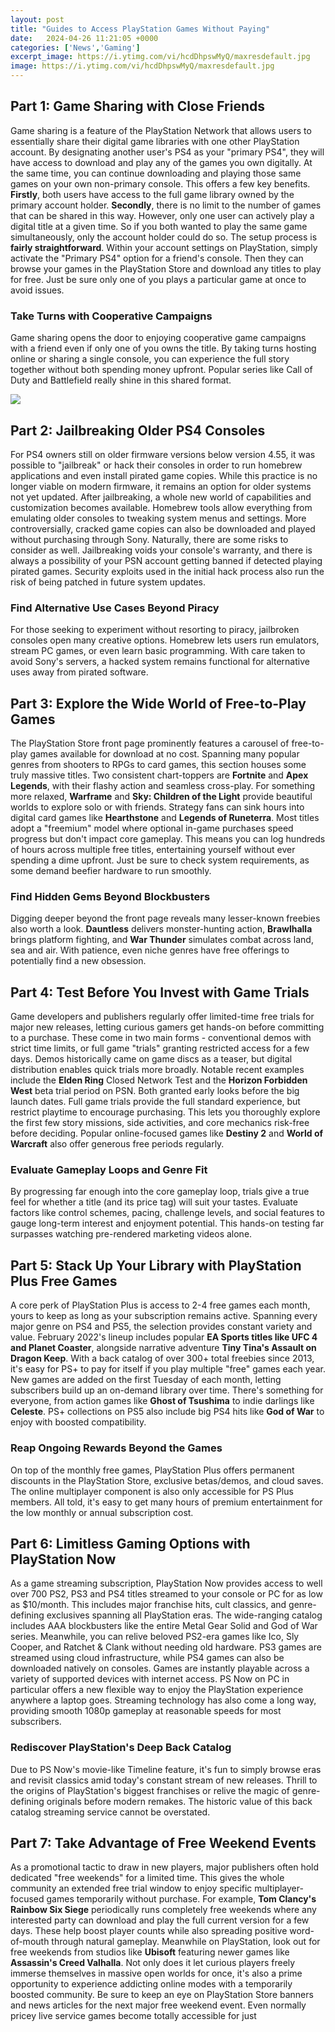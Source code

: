 ```yaml
---
layout: post
title: "Guides to Access PlayStation Games Without Paying"
date:   2024-04-26 11:21:05 +0000
categories: ['News','Gaming']
excerpt_image: https://i.ytimg.com/vi/hcdDhpswMyQ/maxresdefault.jpg
image: https://i.ytimg.com/vi/hcdDhpswMyQ/maxresdefault.jpg
---
```


## Part 1: Game Sharing with Close Friends 
Game sharing is a feature of the PlayStation Network that allows users to essentially share their digital game libraries with one other PlayStation account. By designating another user's PS4 as your "primary PS4", they will have access to download and play any of the games you own digitally. At the same time, you can continue downloading and playing those same games on your own non-primary console. 
This offers a few key benefits. **Firstly**, both users have access to the full game library owned by the primary account holder. **Secondly**, there is no limit to the number of games that can be shared in this way. However, only one user can actively play a digital title at a given time. So if you both wanted to play the same game simultaneously, only the account holder could do so. 
The setup process is **fairly straightforward**. Within your account settings on PlayStation, simply activate the "Primary PS4" option for a friend's console. Then they can browse your games in the PlayStation Store and download any titles to play for free. Just be sure only one of you plays a particular game at once to avoid issues.
### Take Turns with Cooperative Campaigns
Game sharing opens the door to enjoying cooperative game campaigns with a friend even if only one of you owns the title. By taking turns hosting online or sharing a single console, you can experience the full story together without both spending money upfront. Popular series like Call of Duty and Battlefield really shine in this shared format.

![](https://gamercreatrix.com/gamerx/wp-content/uploads/2020/07/PlayStation-Plus-Without-A-Credit-Card-pin-683x1024.jpg)
## Part 2: **Jailbreaking Older PS4 Consoles**
For PS4 owners still on older firmware versions below version 4.55, it was possible to "jailbreak" or hack their consoles in order to run homebrew applications and even install pirated game copies. While this practice is no longer viable on modern firmware, it remains an option for older systems not yet updated. 
After jailbreaking, a whole new world of capabilities and customization becomes available. Homebrew tools allow everything from emulating older consoles to tweaking system menus and settings. More controversially, cracked game copies can also be downloaded and played without purchasing through Sony. 
Naturally, there are some risks to consider as well. Jailbreaking voids your console's warranty, and there is always a possibility of your PSN account getting banned if detected playing pirated games. Security exploits used in the initial hack process also run the risk of being patched in future system updates.
### Find Alternative Use Cases Beyond Piracy
For those seeking to experiment without resorting to piracy, jailbroken consoles open many creative options. Homebrew lets users run emulators, stream PC games, or even learn basic programming. With care taken to avoid Sony's servers, a hacked system remains functional for alternative uses away from pirated software.
## Part 3: Explore the Wide World of **Free-to-Play Games**
The PlayStation Store front page prominently features a carousel of free-to-play games available for download at no cost. Spanning many popular genres from shooters to RPGs to card games, this section houses some truly massive titles.
Two consistent chart-toppers are **Fortnite** and **Apex Legends**, with their flashy action and seamless cross-play. For something more relaxed, **Warframe** and **Sky: Children of the Light** provide beautiful worlds to explore solo or with friends. Strategy fans can sink hours into digital card games like **Hearthstone** and **Legends of Runeterra**.
Most titles adopt a "freemium" model where optional in-game purchases speed progress but don't impact core gameplay. This means you can log hundreds of hours across multiple free titles, entertaining yourself without ever spending a dime upfront. Just be sure to check system requirements, as some demand beefier hardware to run smoothly.
### Find Hidden Gems Beyond Blockbusters 
Digging deeper beyond the front page reveals many lesser-known freebies also worth a look. **Dauntless** delivers monster-hunting action, **Brawlhalla** brings platform fighting, and **War Thunder** simulates combat across land, sea and air. With patience, even niche genres have free offerings to potentially find a new obsession.
## Part 4: Test Before You Invest with **Game Trials**
Game developers and publishers regularly offer limited-time free trials for major new releases, letting curious gamers get hands-on before committing to a purchase. These come in two main forms - conventional demos with strict time limits, or full game "trials" granting restricted access for a few days. 
Demos historically came on game discs as a teaser, but digital distribution enables quick trials more broadly. Notable recent examples include the **Elden Ring** Closed Network Test and the **Horizon Forbidden West** beta trial period on PSN. Both granted early looks before the big launch dates.
Full game trials provide the full standard experience, but restrict playtime to encourage purchasing. This lets you thoroughly explore the first few story missions, side activities, and core mechanics risk-free before deciding. Popular online-focused games like **Destiny 2** and **World of Warcraft** also offer generous free periods regularly.
### Evaluate Gameplay Loops and Genre Fit 
By progressing far enough into the core gameplay loop, trials give a true feel for whether a title (and its price tag) will suit your tastes. Evaluate factors like control schemes, pacing, challenge levels, and social features to gauge long-term interest and enjoyment potential. This hands-on testing far surpasses watching pre-rendered marketing videos alone.
## Part 5: Stack Up Your Library with PlayStation Plus Free Games
A core perk of PlayStation Plus is access to 2-4 free games each month, yours to keep as long as your subscription remains active. Spanning every major genre on PS4 and PS5, the selection provides constant variety and value. 
February 2022's lineup includes popular **EA Sports titles like UFC 4 and Planet Coaster**, alongside narrative adventure **Tiny Tina's Assault on Dragon Keep**. With a back catalog of over 300+ total freebies since 2013, it's easy for PS+ to pay for itself if you play multiple "free" games each year.
New games are added on the first Tuesday of each month, letting subscribers build up an on-demand library over time. There's something for everyone, from action games like **Ghost of Tsushima** to indie darlings like **Celeste**. PS+ collections on PS5 also include big PS4 hits like **God of War** to enjoy with boosted compatibility.
### Reap Ongoing Rewards Beyond the Games 
On top of the monthly free games, PlayStation Plus offers permanent discounts in the PlayStation Store, exclusive betas/demos, and cloud saves. The online multiplayer component is also only accessible for PS Plus members. All told, it's easy to get many hours of premium entertainment for the low monthly or annual subscription cost.
## Part 6: Limitless Gaming Options with PlayStation Now
As a game streaming subscription, PlayStation Now provides access to well over 700 PS2, PS3 and PS4 titles streamed to your console or PC for as low as $10/month. This includes major franchise hits, cult classics, and genre-defining exclusives spanning all PlayStation eras. 
The wide-ranging catalog includes AAA blockbusters like the entire Metal Gear Solid and God of War series. Meanwhile, you can relive beloved PS2-era games like Ico, Sly Cooper, and Ratchet & Clank without needing old hardware. PS3 games are streamed using cloud infrastructure, while PS4 games can also be downloaded natively on consoles. 
Games are instantly playable across a variety of supported devices with internet access. PS Now on PC in particular offers a new flexible way to enjoy the PlayStation experience anywhere a laptop goes. Streaming technology has also come a long way, providing smooth 1080p gameplay at reasonable speeds for most subscribers. 
### Rediscover PlayStation's Deep Back Catalog
Due to PS Now's movie-like Timeline feature, it's fun to simply browse eras and revisit classics amid today's constant stream of new releases. Thrill to the origins of PlayStation's biggest franchises or relive the magic of genre-defining originals before modern remakes. The historic value of this back catalog streaming service cannot be overstated.
## Part 7: Take Advantage of Free Weekend Events
As a promotional tactic to draw in new players, major publishers often hold dedicated "free weekends" for a limited time. This gives the whole community an extended free trial window to enjoy specific multiplayer-focused games temporarily without purchase.
For example, **Tom Clancy's Rainbow Six Siege** periodically runs completely free weekends where any interested party can download and play the full current version for a few days. These help boost player counts while also spreading positive word-of-mouth through natural gameplay.
Meanwhile on PlayStation, look out for free weekends from studios like **Ubisoft** featuring newer games like **Assassin's Creed Valhalla**. Not only does it let curious players freely immerse themselves in massive open worlds for once, it's also a prime opportunity to experience addicting online modes with a temporarily boosted community. 
Be sure to keep an eye on PlayStation Store banners and news articles for the next major free weekend event. Even normally pricey live service games become totally accessible for just
